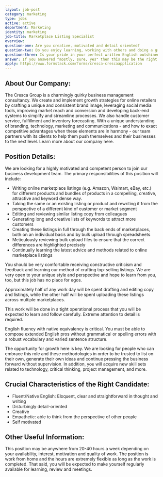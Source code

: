 ```yaml
---
layout: job-post
category: marketing
type: jobs
active: active
department: Marketing
identity: marketing
job-title: Marketplace Listing Specialist
overview:
question-one: Are you creative, motivated and detail oriented?
question-two: Do you enjoy learning, working with others and doing a great job?
question-three: Is your pride in your perfect written English outshined only by your passion for flawless execution?
answer: If you answered “mostly, sure, yes" then this may be the right position for you!
apply: https://www.formstack.com/forms/cresca-crescaapplication
---
```


## About Our Company:
The Cresca Group is a charmingly quirky business management consultancy. We create and implement growth strategies for online retailers by crafting a unique and consistent brand image, leveraging social media tools, improving market reach and conversion and developing back-end systems to simplify and streamline processes. We also handle customer service, fulfillment and inventory forecasting. With a unique understanding of branding, technology, marketing and communications - and how to exact competitive advantages when these elements are in harmony - our team partners with its clients to help them push themselves and their businesses to the next level. Learn more about our company here.

## Position Details:
We are looking for a highly motivated and competent person to join our business development team. The primary responsibilities of this position will include:
- Writing online marketplace listings (e.g. Amazon, Walmart, eBay, etc.) for different products and bundles of products in a compelling, creative, attractive and keyword dense way.
- Taking the same or an existing listing or product and rewriting it from the perspective of a different kind of customer or market segment
- Editing and reviewing similar listing copy from colleagues
- Generating long and creative lists of keywords to attract more customers
- Creating these listings in full through the back ends of marketplaces, both on an individual basis and by bulk upload through spreadsheets
- Meticulously reviewing bulk upload files to ensure that the correct differences are highlighted precisely
- Continually learning the latest advice and methods related to online marketplace listings

You should be very comfortable receiving constructive criticism and feedback and learning our method of crafting top-selling listings. We are very open to your unique style and perspective and hope to learn from you, too, but this job has no place for egos.

Approximately half of any work day will be spent drafting and editing copy and listings, while the other half will be spent uploading these listings across multiple marketplaces.

This work will be done in a tight operational process that you will be expected to learn and follow carefully. Extreme attention to detail is required.

English fluency with native equivalency is critical. You must be able to compose extended English pros without grammatical or spelling errors with a robust vocabulary and varied sentence structure.

The opportunity for growth here is key. We are looking for people who can embrace this role and these methodologies in order to be trusted to list on their own, generate their own ideas and continue pressing the business forward without supervision. In addition, you will acquire new skill sets related to technology, critical thinking, project management, and more.

## Crucial Characteristics of the Right Candidate:
- Fluent/Native English: Eloquent, clear and straightforward in thought and writing
- Disturbingly detail-oriented
- Creative
- Empathetic: able to think from the perspective of other people
- Self motivated

## Other Useful Information:
This position may be anywhere from 20-40 hours a week depending on your availability, interest, motivation and quality of work.
The position is work from home and the hours are extremely flexible as long as the work is completed. That said, you will be expected to make yourself regularly available for learning, review and meetings.
